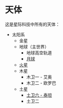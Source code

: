 # 天体

这是星际科技中所有的天体：

- 太阳系
  - 金星
  - 地球（主世界）
    - 地球高空轨道
    - [月球](./the-moon)
  - [火星](./mars)
  - 木星
    - 木卫一 - 艾奥
    - 木卫二 - 欧罗巴
  - 土星
    - [土卫六 - 泰坦](./titan)
    - 土卫二
